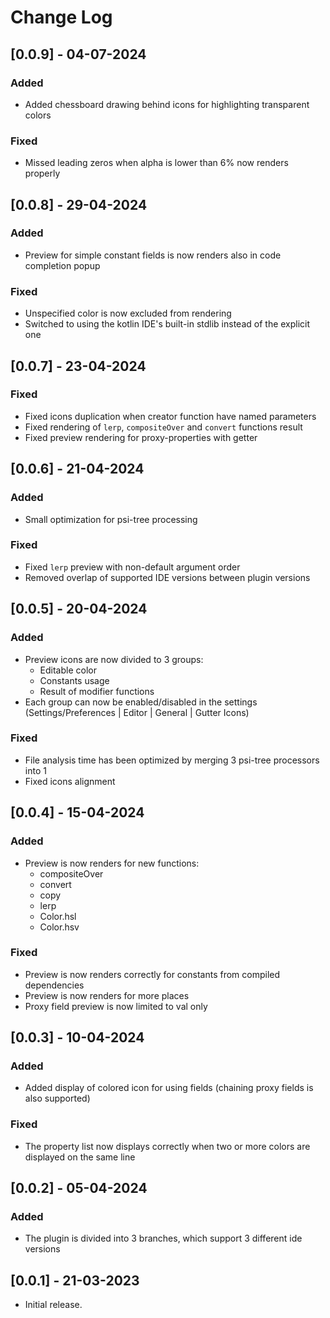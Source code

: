 # Change Log

## [0.0.9] - 04-07-2024

### Added

- Added chessboard drawing behind icons for highlighting transparent colors

### Fixed

- Missed leading zeros when alpha is lower than 6% now renders properly

## [0.0.8] - 29-04-2024

### Added

- Preview for simple constant fields is now renders also in code completion popup

### Fixed

- Unspecified color is now excluded from rendering
- Switched to using the kotlin IDE's built-in stdlib instead of the explicit one

## [0.0.7] - 23-04-2024

### Fixed
- Fixed icons duplication when creator function have named parameters
- Fixed rendering of `lerp`, `compositeOver` and `convert` functions result
- Fixed preview rendering for proxy-properties with getter

## [0.0.6] - 21-04-2024

### Added

- Small optimization for psi-tree processing

### Fixed

- Fixed `lerp` preview with non-default argument order
- Removed overlap of supported IDE versions between plugin versions

## [0.0.5] - 20-04-2024

### Added

- Preview icons are now divided to 3 groups:
  - Editable color
  - Constants usage
  - Result of modifier functions
- Each group can now be enabled/disabled in the settings (Settings/Preferences | Editor | General | Gutter Icons)

### Fixed

- File analysis time has been optimized by merging 3 psi-tree processors into 1
- Fixed icons alignment

## [0.0.4] - 15-04-2024

### Added

- Preview is now renders for new functions:
    - compositeOver
    - convert
    - copy
    - lerp
    - Color.hsl
    - Color.hsv

### Fixed

- Preview is now renders correctly for constants from compiled dependencies
- Preview is now renders for more places
- Proxy field preview is now limited to val only

## [0.0.3] - 10-04-2024

### Added

- Added display of colored icon for using fields (chaining proxy fields is also supported)

### Fixed

- The property list now displays correctly when two or more colors are displayed on the same line

## [0.0.2] - 05-04-2024

### Added

- The plugin is divided into 3 branches, which support 3 different ide versions

## [0.0.1] - 21-03-2023

- Initial release.